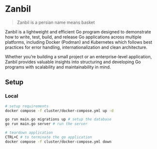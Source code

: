 # Zanbil

> Zanbil is a persian name means basket

Zanbil is a lightweight and efficient Go program designed to demonstrate how to write, test, build, and release Go applications across multiple platforms, including Docker (Podman) and Kubernetes which follows best practices for error handling, internationalization and clean architecture.

Whether you’re building a small project or an enterprise-level application, Zanbil provides valuable insights into structuring and developing Go programs with scalability and maintainability in mind.

## Setup

### Local

```bash
# setup requirements
docker compose -f cluster/docker-compose.yml up -d

go run main.go migrations up # setup the database
go run main.go server # run the server

# teardown application
CTRL+C # to terminate the go application
docker compose -f cluster/docker-compose.yml down
```
